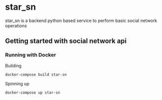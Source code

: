 # star_sn

star_sn is a backend python based service to perform basic social network operations


## Getting started with social network api

### Running with Docker
Building
```
docker-compose build star-sn
```

Spinning up
```
docker-compose up star-sn
```
